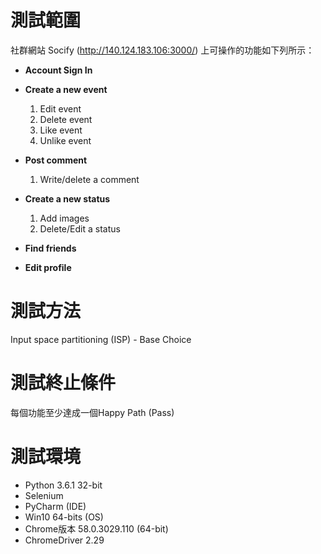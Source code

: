 # 測試範圍
社群網站 Socify (http://140.124.183.106:3000/) 上可操作的功能如下列所示：

* **Account Sign In**
 
* **Create a new event**
	1. Edit event
	2. Delete event
	3. Like event
	4. Unlike event
	
* **Post comment**
	1. Write/delete a comment
	
* **Create a new status**
	1. Add images
	2. Delete/Edit a status
	
* **Find friends**

* **Edit profile**

# 測試方法
Input space partitioning (ISP) - Base Choice

# 測試終止條件
每個功能至少達成一個Happy Path (Pass)

# 測試環境
* Python 3.6.1 32-bit
* Selenium
* PyCharm (IDE)
* Win10 64-bits (OS)
* Chrome版本 58.0.3029.110 (64-bit)
* ChromeDriver 2.29
	